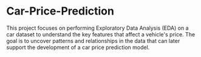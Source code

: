# Car-Price-Prediction
This project focuses on performing Exploratory Data Analysis (EDA) on a car dataset to understand the key features that affect a vehicle's price. The goal is to uncover patterns and relationships in the data that can later support the development of a car price prediction model.
